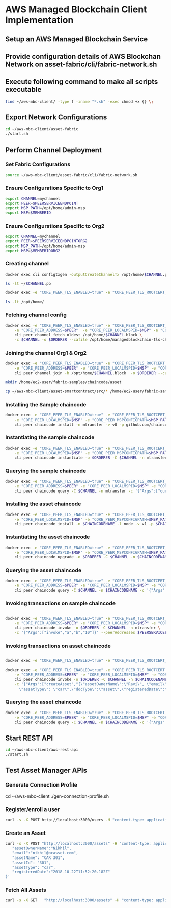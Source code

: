 
# AWS Managed Blockchain Client Implementation

## Setup an AWS Managed Blockchain Service

## Provide configuration details of AWS Blockchan Network on asset-fabric/cli/fabric-network.sh

## Execute following command to make all scripts executable

```bash
find ~/aws-mbc-client/ -type f -iname "*.sh" -exec chmod +x {} \;
```

## Export Network Configurations
```bash
cd ~/aws-mbc-client/asset-fabric
./start.sh
```

## Perform Channel Deployment

### Set Fabric Configurations

```bash
source ~/aws-mbc-client/asset-fabric/cli/fabric-network.sh
```

### Ensure Configurations Specific to Org1

```bash
export CHANNEL=mychannel
export PEER=$PEERSERVICEENDPOINT
export MSP_PATH=/opt/home/admin-msp
export MSP=$MEMBERID
```

### Ensure Configurations Specific to Org2

```bash
export CHANNEL=mychannel
export PEER=$PEERSERVICEENDPOINTORG2
export MSP_PATH=/opt/home/admin-msp
export MSP=$MEMBERIDORG2
```

### Creating channel

```bash
docker exec cli configtxgen -outputCreateChannelTx /opt/home/$CHANNEL.pb -profile TwoOrgChannel -channelID $CHANNEL --configPath /opt/home/

ls -lt ~/$CHANNEL.pb 

docker exec -e "CORE_PEER_TLS_ENABLED=true" -e "CORE_PEER_TLS_ROOTCERT_FILE=/opt/home/managedblockchain-tls-chain.pem" -e "CORE_PEER_ADDRESS=$PEER" -e "CORE_PEER_LOCALMSPID=$MSP" -e "CORE_PEER_MSPCONFIGPATH=$MSP_PATH" cli peer channel create -c $CHANNEL -f /opt/home/$CHANNEL.pb -o $ORDERER --cafile /opt/home/managedblockchain-tls-chain.pem --tls --timeout 900s

ls -lt /opt/home/
```

### Fetching channel config

```bash
docker exec -e "CORE_PEER_TLS_ENABLED=true" -e "CORE_PEER_TLS_ROOTCERT_FILE=/opt/home/managedblockchain-tls-chain.pem"  \
    -e "CORE_PEER_ADDRESS=$PEER"  -e "CORE_PEER_LOCALMSPID=$MSP" -e "CORE_PEER_MSPCONFIGPATH=$MSP_PATH" \
    cli peer channel fetch oldest /opt/home/$CHANNEL.block \
    -c $CHANNEL -o $ORDERER --cafile /opt/home/managedblockchain-tls-chain.pem --tls
```

### Joining the channel Org1 & Org2

```bash
docker exec -e "CORE_PEER_TLS_ENABLED=true" -e "CORE_PEER_TLS_ROOTCERT_FILE=/opt/home/managedblockchain-tls-chain.pem" \
    -e "CORE_PEER_ADDRESS=$PEER" -e "CORE_PEER_LOCALMSPID=$MSP" -e "CORE_PEER_MSPCONFIGPATH=$MSP_PATH" \
    cli peer channel join -b /opt/home/$CHANNEL.block  -o $ORDERER --cafile /opt/home/managedblockchain-tls-chain.pem --tls

mkdir /home/ec2-user/fabric-samples/chaincode/asset

cp ~/aws-mbc-client/asset-smartcontract/src/* /home/ec2-user/fabric-samples/chaincode/asset/
```

### Installing the Sample chaincode
```bash
docker exec -e "CORE_PEER_TLS_ENABLED=true" -e "CORE_PEER_TLS_ROOTCERT_FILE=/opt/home/managedblockchain-tls-chain.pem" \
    -e "CORE_PEER_LOCALMSPID=$MSP" -e "CORE_PEER_MSPCONFIGPATH=$MSP_PATH" -e "CORE_PEER_ADDRESS=$PEER"  \
    cli peer chaincode install -n mtransfer -v v0 -p github.com/chaincode_example02/go
```
### Instantiating the sample chaincode
```bash
docker exec -e "CORE_PEER_TLS_ENABLED=true" -e "CORE_PEER_TLS_ROOTCERT_FILE=/opt/home/managedblockchain-tls-chain.pem" \
    -e "CORE_PEER_LOCALMSPID=$MSP" -e "CORE_PEER_MSPCONFIGPATH=$MSP_PATH" -e "CORE_PEER_ADDRESS=$PEER"  \
    cli peer chaincode instantiate -o $ORDERER -C $CHANNEL -n mtransfer -v v0 -c '{"Args":["init","a","100","b","200"]}' --cafile /opt/home/managedblockchain-tls-chain.pem --tls -P "AND ('$MEMBERID.member', '$MEMBERIDORG2.member')"
```    

### Querying the sample chaincode

```bash
docker exec -e "CORE_PEER_TLS_ENABLED=true" -e "CORE_PEER_TLS_ROOTCERT_FILE=/opt/home/managedblockchain-tls-chain.pem" \
    -e "CORE_PEER_ADDRESS=$PEER" -e "CORE_PEER_LOCALMSPID=$MSP" -e "CORE_PEER_MSPCONFIGPATH=$MSP_PATH" \
    cli peer chaincode query -C $CHANNEL -n mtransfer -c '{"Args":["query","a"]}'
```

### Installing the asset chaincode
```bash
docker exec -e "CORE_PEER_TLS_ENABLED=true" -e "CORE_PEER_TLS_ROOTCERT_FILE=/opt/home/managedblockchain-tls-chain.pem" \
    -e "CORE_PEER_LOCALMSPID=$MSP" -e "CORE_PEER_MSPCONFIGPATH=$MSP_PATH" -e "CORE_PEER_ADDRESS=$PEER"  \
    cli peer chaincode install -n $CHAINCODENAME -l node -v v1 -p $CHAINCODEDIR
```

### Instantiating the asset chaincode
```bash
docker exec -e "CORE_PEER_TLS_ENABLED=true" -e "CORE_PEER_TLS_ROOTCERT_FILE=/opt/home/managedblockchain-tls-chain.pem" \
    -e "CORE_PEER_LOCALMSPID=$MSP" -e "CORE_PEER_MSPCONFIGPATH=$MSP_PATH" -e "CORE_PEER_ADDRESS=$PEER"  \
    cli peer chaincode upgrade -o $ORDERER -C $CHANNEL -n $CHAINCODENAME -v v1 -c '{"Args":["init"]}' --cafile /opt/home/managedblockchain-tls-chain.pem --tls -P "AND ('$MEMBERID.member', '$MEMBERIDORG2.member')"
```

### Querying the asset chaincode
```bash
docker exec -e "CORE_PEER_TLS_ENABLED=true" -e "CORE_PEER_TLS_ROOTCERT_FILE=/opt/home/managedblockchain-tls-chain.pem" \
    -e "CORE_PEER_ADDRESS=$PEER" -e "CORE_PEER_LOCALMSPID=$MSP" -e "CORE_PEER_MSPCONFIGPATH=$MSP_PATH" \
    cli peer chaincode query -C $CHANNEL -n $CHAINCODENAME -c '{"Args":["queryAllAssets"]}'
```

### Invoking transactions on sample chaincode
```bash

docker exec -e "CORE_PEER_TLS_ENABLED=true" -e "CORE_PEER_TLS_ROOTCERT_FILE=/opt/home/managedblockchain-tls-chain.pem" \
    -e "CORE_PEER_ADDRESS=$PEER" -e "CORE_PEER_LOCALMSPID=$MSP" -e "CORE_PEER_MSPCONFIGPATH=$MSP_PATH" \
    cli peer chaincode invoke -o $ORDERER -C $CHANNEL -n mtransfer \
    -c '{"Args":["invoke","a","b","10"]}' --peerAddresses $PEERSERVICEENDPOINT --tlsRootCertFiles /opt/home/managedblockchain-tls-chain.pem --peerAddresses $PEERSERVICEENDPOINTORG2 --tlsRootCertFiles /opt/home/managedblockchain-tls-chain.pem --peerAddresses $PEERSERVICEENDPOINT --tlsRootCertFiles /opt/home/managedblockchain-tls-chain.pem --cafile /opt/home/managedblockchain-tls-chain.pem --tls
```

### Invoking transactions on asset chaincode
```bash

docker exec -e "CORE_PEER_TLS_ENABLED=true" -e "CORE_PEER_TLS_ROOTCERT_FILE=/opt/home/managedblockchain-tls-chain.pem" -e "CORE_PEER_ADDRESS=$PEER" -e "CORE_PEER_LOCALMSPID=$MSP" -e "CORE_PEER_MSPCONFIGPATH=$MSP_PATH" cli peer chaincode invoke -o $ORDERER -C $CHANNEL -n $CHAINCODENAME -c '{"Args":["createAsset","{\"assetOwnerName\":\"Rohit\", \"email\":\"rohit@bcasset.com\",\"assetName\": \"CAR 201\",\"assetId\": \"CAR201\",     \"assetType\": \"car\",\"docType\":\"asset\",\"registeredDate\":\"2020-09-09T11:52:20.182Z\"}"]}' --peerAddresses $PEERSERVICEENDPOINT --tlsRootCertFiles /opt/home/managedblockchain-tls-chain.pem --peerAddresses $PEERSERVICEENDPOINTORG2 --tlsRootCertFiles /opt/home/managedblockchain-tls-chain.pem --peerAddresses $PEERSERVICEENDPOINT --tlsRootCertFiles /opt/home/managedblockchain-tls-chain.pem --cafile /opt/home/managedblockchain-tls-chain.pem --tls

docker exec -e "CORE_PEER_TLS_ENABLED=true" -e "CORE_PEER_TLS_ROOTCERT_FILE=/opt/home/managedblockchain-tls-chain.pem" \
    -e "CORE_PEER_ADDRESS=$PEER" -e "CORE_PEER_LOCALMSPID=$MSP" -e "CORE_PEER_MSPCONFIGPATH=$MSP_PATH" \
    cli peer chaincode invoke -o $ORDERER -C $CHANNEL -n $CHAINCODENAME \
    -c '{"Args":["createAsset","{\"assetOwnerName\":\"Ravi\", \"email\":\"ravi@bcasset.com\",\"assetName\": \"CAR 202\",\"assetId\": \"CAR202\",
      \"assetType\": \"car\",\"docType\":\"asset\",\"registeredDate\":\"2020-09-09T11:52:20.182Z\"}"]}' --cafile /opt/home/managedblockchain-tls-chain.pem --tls
```

### Querying the asset chaincode
```bash
docker exec -e "CORE_PEER_TLS_ENABLED=true" -e "CORE_PEER_TLS_ROOTCERT_FILE=/opt/home/managedblockchain-tls-chain.pem" \
    -e "CORE_PEER_ADDRESS=$PEER" -e "CORE_PEER_LOCALMSPID=$MSP" -e "CORE_PEER_MSPCONFIGPATH=$MSP_PATH" \
    cli peer chaincode query -C $CHANNEL -n $CHAINCODENAME -c '{"Args":["queryAsset","{\"assetId\":\"CAR201\"}"]}'
```

## Start REST API
```bash
cd ~/aws-mbc-client/aws-rest-api
./start.sh
```

## Test Asset Manager APIs

### Generate Connection Profile
cd ~/aws-mbc-client
./gen-connection-profile.sh

### Register/enroll a user
```bash
curl -s -X POST http://localhost:3000/users -H "content-type: application/x-www-form-urlencoded" -d 'username=susmit&orgName=Org1'
```

### Create an Asset
```bash
curl -s -X POST "http://localhost:3000/assets" -H "content-type: application/json" -d '{ 
   "assetOwnerName":"Nikhil",
   "email":"nikhil@bcasset.com",
   "assetName": "CAR 301",
   "assetId": "301",
   "assetType": "car",
   "registeredDate":"2018-10-22T11:52:20.182Z"
}'
```

### Fetch All Assets
```bash
curl -s -X GET   "http://localhost:3000/assets" -H "content-type: application/json"
```
